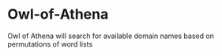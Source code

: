 # Owl-of-Athena
Owl of Athena will search for available domain names based on permutations of word lists
